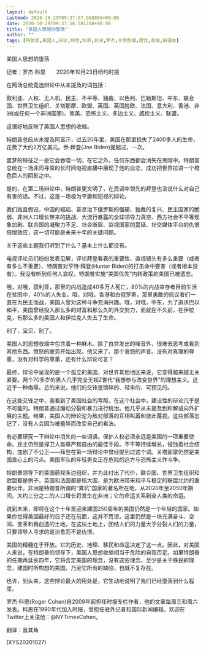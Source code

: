 ```yaml
---
layout: default
Lastmod: 2020-10-29T09:37:57.988865+00:00
date: 2020-10-29T09:37:56.501708+00:00
title: "美国人思想的堕落"
author: ""
tags: [特朗普,美国人,辩论,拜登,科恩,非洲,罗杰,关塔那摩,理念,收缩,新语丝]
---
```


美国人思想的堕落

记者：罗杰·科恩　　2020年10月23日纽约时报

在两场总统竞选辩论中从未提及的词包括：

叙利亚、人权、无人机、民主、不平等、独裁、以色列、巴勒斯坦、中东、联合国、世界卫生组织、关塔那摩、欧盟、英国、英国脱欧、法国、意大利、香港、非洲(或任何一个非洲国家)、南美、恐怖主义、多边主义、威权主义、联盟。

这很好地反映了美国人思想的收缩。

特朗普总统从未提及阿富汗，过去20年里，美国在那里损失了2400多人的生命，花费了大约2万亿美元。乔·拜登(Joe Biden)提起过，一次。

噩梦的特征之一是它会吞噬一切，在它之外，任何东西都会消失在黑暗中。特朗普总统在一场非同寻常的长时间电视直播中展现了他的自恋，成功把世界拉进一个橙色巨人的阴影之中。

是的，在第二场辩论中，特朗普更文明了，在民调中领先的拜登也没说什么对自己有害的话。不过，这是一场极为平庸和短视的辩论。

我们姑且假设，中国的崛起、普京治下俄罗斯的强硬、独裁的复兴、民主国家的脆弱、非洲人口增长带来的挑战、大流行暴露的全球领导力真空、西方社会不平等现象加剧、联合国的凝聚力不足、社会断层、监视国家的蔓延、社交媒体平台的仇恨倍增效应，这一切可能是未来十年的关键问题。

关于这些主题我们听到了什么？基本上什么都没有。

电视评论员们纷纷发表见解，评论拜登看表的重要性、直视镜头有多么重要（或者有多么不重要）、特朗普对亨特·拜登(Hunter Biden)的打击命中要害（或者根本没有）。我没有听到任何人哀叹，特朗普实施“美国优先”内转政策的美国已被遗忘。

哦，对哦，叙利亚，那里的内战造成40多万人死亡，80%的内战幸存者目前生活在贫困中，40%的人失业。哦，对哦，香港和白俄罗斯，那里勇敢的抗议者们一直在为民主而战，美国人曾对这种斗争充满兴趣。哦，对哦，中东，为了追求巴以和平，美国曾经投入那么多的财富和那么久的外交努力，而就在不久前，在伊拉克，有那么多的美国人和伊拉克人失去了生命。

别了，宝贝，别了。

美国人的思想收缩中包含着一种麻木。除了白宫发出的噪音外，很难去思考或看到其他东西。愤怒的疲劳开始出现。他又来了。那个哀怨的声音。没有对真理的尊重，没有对科学的尊重，还有什么辩论可言？

最终，辩论中呈现的是一个孤立的美国，对世界其他地区来说，它变得越来越无关紧要。两个70多岁的男人几乎完全无视Z世代“我想参与改变世界”的理想主义。这近乎一种侮辱。总的来说，他们的交锋是琐碎的、轻率的、可预见的。

在这些交锋之中，我看到了美国社会的写照，在这个社会中，建设性的辩论几乎是不可能的。特朗普通过煽动分裂和暴力进行统治。他几乎从未提及到和解或向外扩展的主题。结果，美国人的辩论沦为敌对部落的互相叫嚣和彼此蔑视。这些部落忘记了，没有人会因为被羞辱而改变自己的看法。

有必要研究一下辩论中消失的一些词语。保护人权必须永远是美国的一项重要使命。民主仍然是捍卫人类尊严和自由的最佳手段。不平等持续增长，侵蚀着社会结构，加剧了不公正——拜登在第一场辩论中曾经提到过这个词。关塔那摩仍然是美国良心上的污点。美国军队的年轻男女正在危险的远方与恐怖主义作斗争。

特朗普领导下的美国藐视多边组织，并为此付出了代价，联合国、世界卫生组织和欧盟都是例子。英国和法国都是核大国，是为欧洲带来和平与稳定的联盟北约的重要伙伴。非洲是特朗普所谓的“粪坑”国家的著名所在地，从2020年至2050年期间，大约三分之二的人口增长将发生在非洲；它的命运关系到全人类的命运。

说到未来，即将在这个十年里迎来建国250周年的美国仍然是一个年轻的国家。如果你觉得美国最好的日子还在前面，这并不荒谬。这里仍然是一块充满奋斗、空间、变革和再创造的土地，在这块土地上，团结人们的力量大于分裂人们的力量，只要领导人寻求的是治愈而不是仇恨。

美国的精髓在于开放。它的历史、地理、移民和命运决定了这一点。因此，对美国人来说，在特朗普的领导下，美国人思想收缩相当于危险的自我否定。如果特朗普的任期再延长四年，它将否定美国的理念，没有这些理念，至少是关于移民的理念，建国时所构想的美国，乃至它所有的缺陷，也就不复存在。

也许，到头来，这些辩论最大的用处是，它生动地说明了我们已经堕落到什么程度。

罗杰·科恩(Roger Cohen)自2009年起担任时报专栏作者，他的文章每周三和周六发表。科恩在1990年代加入时报，曾担任驻外记者和国际新闻编辑。欢迎在Twitter上关注他：@NYTimesCohen。

翻译：晋其角

(XYS20201027)

